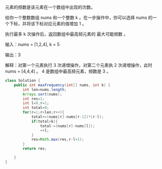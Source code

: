 元素的频数是该元素在一个数组中出现的次数。

给你一个整数数组 nums 和一个整数 k 。在一步操作中，你可以选择 nums 的一个下标，并将该下标对应元素的值增加 1 。

执行最多 k 次操作后，返回数组中最高频元素的 最大可能频数 。

输入：nums = [1,2,4], k = 5

输出：3

解释：对第一个元素执行 3 次递增操作，对第二个元素执 2 次递增操作，此时 nums = [4,4,4] 。
4 是数组中最高频元素，频数是 3 。


```java
class Solution {
    public int maxFrequency(int[] nums, int k) {
        int len=nums.length;
        Arrays.sort(nums);
        int res=1;
        int l=0,r=1;
        int total=0;
        for(r=1;r<len;r++){
            total+=(nums[r]-nums[r-1])*(r-l);
            if(total>k){
                total-=(nums[r]-nums[l]);
                ++l;
            }
            res=Math.max(res,r-l+1);
        }
        return res;

    }
}
```
